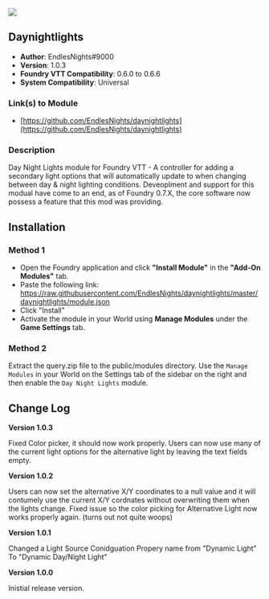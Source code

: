 ![](https://img.shields.io/badge/Foundry-v0.6.6-informational)
## Daynightlights

* **Author**: EndlesNights#9000
* **Version**: 1.0.3
* **Foundry VTT Compatibility**: 0.6.0 to 0.6.6
* **System Compatibility**: Universal

### Link(s) to Module
* [https://github.com/EndlesNights/daynightlights](https://github.com/EndlesNights/daynightlights)

### Description
Day Night Lights module for Foundry VTT - A controller for adding a secondary light options that will automatically update to when changing between day &amp; night lighting conditions.
Deveoplment and support for this modual have come to an end, as of Foundry 0.7.X, the core software now possess a feature that this mod was providing.

## Installation
### Method 1
* Open the Foundry application and click **"Install Module"** in the **"Add-On Modules"** tab.
* Paste the following link: https://raw.githubusercontent.com/EndlesNights/daynightlights/master/daynightlights/module.json
* Click "Install"
* Activate the module in your World using **Manage Modules** under the **Game Settings** tab.

### Method 2
Extract the query.zip file to the public/modules directory. Use the `Manage Modules` in your World on the Settings tab of the sidebar on the right and then enable the `Day Night Lights` module.


## Change Log

**Version 1.0.3**

Fixed Color picker, it should now work properly.
Users can now use many of the current light options for the alternative light by leaving the text fields empty.

**Version 1.0.2**

Users can now set the alternative X/Y coordinates to a null value and it will contumely use the current X/Y cordnates without overwriting them when the lights change.
Fixed issue so the color picking for Alternative Light now works properly again. (turns out not quite woops)

**Version 1.0.1**

Changed a Light Source Conidguation Propery name from "Dynamic Light" To "Dynamic Day/Night Light"

**Version 1.0.0**

Inistial release version.
